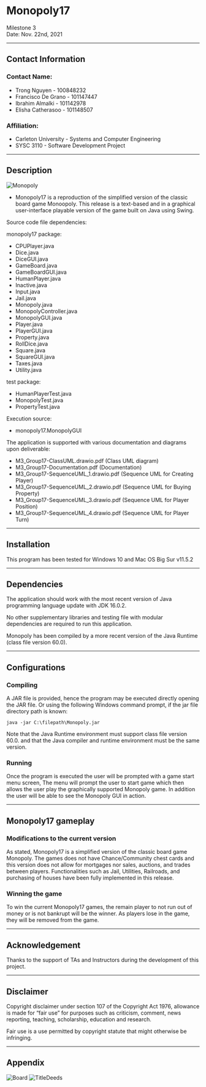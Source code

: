 # Monopoly17
Milestone 3 <br>
Date: Nov. 22nd, 2021

------------------------------------------------------------------------
## Contact Information

### Contact Name:		
* Trong Nguyen - 100848232
* Francisco De Grano - 101147447
* Ibrahim Almalki - 101142978
* Elisha Catherasoo - 101148507

### Affiliation: 		
- Carleton University - Systems and Computer Engineering
- SYSC 3110 - Software Development Project

------------------------------------------------------------------------
## Description

![Monopoly](https://user-images.githubusercontent.com/55768917/142789708-f3411433-8c5e-487d-9292-2fc26081c0db.gif)

- Monopoly17 is a reproduction of the simplified version of the classic 
board game Monoopoly. This release is a text-based and in a graphical 
user-interface playable version of the game built on Java using Swing.

Source code file dependencies:

monopoly17 package:
* CPUPlayer.java
* Dice.java
* DiceGUI.java
* GameBoard.java
* GameBoardGUI.java
* HumanPlayer.java
* Inactive.java
* Input.java
* Jail.java
* Monopoly.java
* MonopolyController.java
* MonopolyGUI.java
* Player.java
* PlayerGUI.java
* Property.java
* RollDice.java
* Square.java
* SquareGUI.java
* Taxes.java
* Utility.java

test package:
* HumanPlayerTest.java
* MonopolyTest.java
* PropertyTest.java

Execution source:
* monopoly17.MonopolyGUI

The application is supported with various documentation and diagrams 
upon deliverable:

* M3_Group17-ClassUML.drawio.pdf (Class UML diagram)
* M3_Group17-Documentation.pdf	(Documentation)
* M3_Group17-SequenceUML_1.drawio.pdf (Sequence UML for Creating Player)
* M3_Group17-SequenceUML_2.drawio.pdf (Sequence UML for Buying Property)
* M3_Group17-SequenceUML_3.drawio.pdf (Sequence UML for Player Position)
* M3_Group17-SequenceUML_4.drawio.pdf (Sequence UML for Player Turn)

------------------------------------------------------------------------
## Installation

This program has been tested for Windows 10 and Mac OS Big Sur v11.5.2

------------------------------------------------------------------------
## Dependencies 

The application should work with the most recent version of Java 
programming language update with JDK 16.0.2. 

No other supplementary libraries and testing file with modular 
dependencies are required to run this application.

Monopoly has been compiled by a more recent version of the Java 
Runtime (class file version 60.0).

------------------------------------------------------------------------
## Configurations 

### Compiling

A JAR file is provided, hence the program may be executed directly 
opening the JAR file. Or using the following Windows command prompt, if 
the jar file directory path is known:

	java -jar C:\filepath\Monopoly.jar

Note that the Java Runtime environment must support class file version 
60.0. and that the Java compiler and runtime environment must be the 
same version.

### Running

Once the program is executed the user will be prompted with a game 
start menu screen, The menu will prompt the user to start game which 
then allows the user play the graphically supported Monopoly game. In 
addition the user will be able to see the Monopoly GUI in action. 

------------------------------------------------------------------------
## Monopoly17 gameplay

### Modifications to the current version

As stated, Monopoly17 is a simplified version of the classic board game 
Monopoly. The games does not have Chance/Community chest cards and this 
version does not allow for mortgages nor sales, auctions, and trades 
between players. Functionalities such as Jail, Utilities, Railroads, 
and purchasing of houses have been fully implemented in this release. 

### Winning the game

To win the current Monopoly17 games, the remain player to not run out 
of money or is not bankrupt will be the winner. As players lose in the 
game, they will be removed from the game.

------------------------------------------------------------------------
## Acknowledgement

Thanks to the support of TAs and Instructors during the development of 
this project.

------------------------------------------------------------------------
## Disclaimer

Copyright disclaimer under section 107 of the Copyright Act 1976, 
allowance is made for “fair use” for purposes such as criticism, 
comment, news reporting, teaching, scholarship, education and research.

Fair use is a use permitted by copyright statute that might otherwise 
be infringing.

------------------------------------------------------------------------
## Appendix

![Board](https://user-images.githubusercontent.com/55768917/138033882-eb6323ed-ee3b-46a7-926f-5bbc4fec40ac.jpg)
![TitleDeeds](https://user-images.githubusercontent.com/55768917/138033890-277cdef8-7b8f-49a2-bb09-c44c7a9459c4.jpg)
